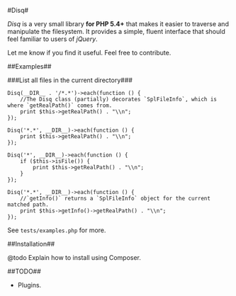 #Disq#

*Disq* is a very small library **for PHP 5.4+** that makes it easier to traverse and manipulate the filesystem.  It 
provides a simple, fluent interface that should feel familiar to users of *jQuery*.

Let me know if you find it useful.  Feel free to contribute.

##Examples##

###List all files in the current directory###

    Disq(__DIR__ . '/*.*')->each(function () {
        //The Disq class (partially) decorates `SplFileInfo`, which is where `getRealPath()` comes from.
        print $this->getRealPath() . "\\n";
    });

    Disq('*.*', __DIR__)->each(function () {
        print $this->getRealPath() . "\\n";
    });

    Disq('*', __DIR__)->each(function () {
        if ($this->isFile()) {
            print $this->getRealPath() . "\\n";
        }
    });

    Disq('*.*', __DIR__)->each(function () {
        //`getInfo()` returns a `SplFileInfo` object for the current matched path.
        print $this->getInfo()->getRealPath() . "\\n";
    });

See `tests/examples.php` for more.

##Installation##

@todo Explain how to install using Composer.

##TODO##

- Plugins.